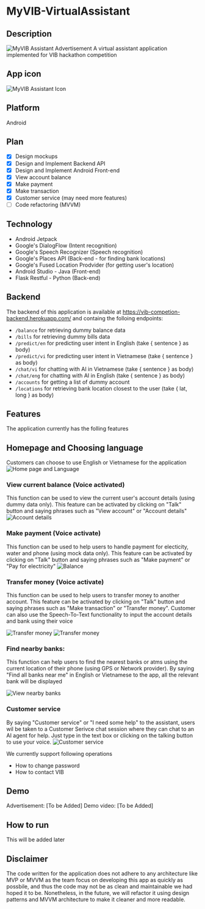 # MyVIB-VirtualAssistant

## Description
![MyVIB Assistant Advertisement](https://vib-competition-bucket-resource.s3-ap-southeast-2.amazonaws.com/ADVERT.png)
A virtual assistant application implemented for VIB hackathon competition

## App icon
![MyVIB Assistant Icon](https://vib-competition-bucket-resource.s3-ap-southeast-2.amazonaws.com/Icon.png)

## Platform
Android

## Plan
- [x] Design mockups
- [x] Design and Implement Backend API
- [x] Design and Implement Android Front-end
- [x] View account balance
- [x] Make payment
- [x] Make transaction
- [x] Customer service (may need more features)
- [ ] Code refactoring (MVVM)

## Technology
- Android Jetpack
- Google's DialogFlow (Intent recognition)
- Google's Speech Recognizer (Speech recognition)
- Google's Places API (Back-end - for finding bank locations)
- Google's Fused Location Prodvider (for getting user's location)
- Android Studio - Java (Front-end)
- Flask Restful - Python (Back-end)

## Backend
The backend of this application is available at https://vib-competion-backend.herokuapp.com/ and containg the folloing endpoints: 
- ```/balance``` for retrieving dummy balance data
- ```/bills``` for retrieving dummy bills data
- ```/predict/en``` for predicting user intent in English (take { sentence } as body)
- ```/predict/vi``` for predicting user intent in Vietnamese (take { sentence } as body)
- ```/chat/vi``` for chatting with AI in Vietnamese (take { sentence } as body)
- ```/chat/eng``` for chatting with AI in English (take { sentence } as body)
- ```/accounts``` for getting a list of dummy account
- ```/locations``` for retrieving bank location closest to the user (take { lat, long } as body)

## Features
The application currently has the folling features

## Homepage and Choosing language
Customers can choose to use English or Vietnamese for the application
![Home page and Language](https://vib-competition-bucket-resource.s3-ap-southeast-2.amazonaws.com/Language.png)

### View current balance (Voice activated)
This function can be used to view the current user's account details (using dummy data only). This feature can be activated by clicking on "Talk" button and saying 
phrases such as "View account" or "Account details"
![Account details](https://vib-competition-bucket-resource.s3-ap-southeast-2.amazonaws.com/Account.png)
  
### Make payment (Voice activate)
This function can be used to help users to handle payment for electicity, water and phone (using mock data only). This feature can be activated by clicking on "Talk" button and saying phrases such as "Make payment" or "Pay for electricity"
![Balance](https://vib-competition-bucket-resource.s3-ap-southeast-2.amazonaws.com/Payment.png)

### Transfer money (Voice activate)
This function can be used to help users to transfer money to another account. This feature can be activated by clicking on "Talk" button and saying phrases such as "Make transaction" or "Transfer money". Customer can also use the Speech-To-Text functionality to input the account details and bank using their voice

![Transfer money](https://vib-competition-bucket-resource.s3-ap-southeast-2.amazonaws.com/Transfer1.png)
![Transfer money](https://vib-competition-bucket-resource.s3-ap-southeast-2.amazonaws.com/Transfer2.png)

### Find nearby banks:
This function can help users to find the nearest banks or atms using the current location of their phone (using GPS or Network provider). By saying "Find all banks near me" in English or Vietnamese to the app, all the relevant bank will be displayed

![View nearby banks](https://vib-competition-bucket-resource.s3-ap-southeast-2.amazonaws.com/FindLocation.png)

### Customer service
By saying "Customer service" or "I need some help" to the assistant, users wil be taken to a Customer Serivce chat session where they can chat to an AI agent for help. Just type in the text box or clicking on the talking button to use your voice.
![Customer service](https://vib-competition-bucket-resource.s3-ap-southeast-2.amazonaws.com/CustomerService.png)

We currently support following operations 
 - How to change password
 - How to contact VIB

## Demo
Advertisement: [To be Added]
Demo video: [To be Added]

## How to run
This will be added later

## Disclaimer
The code written for the application does not adhere to any architecture like MVP or MVVM as the team focus on developing this app as quickly as possbile, and thus the code may not be as clean and maintainable we had hoped it to be. Nonetheless, in the future, we will refactor it using design patterns and MVVM architecture to make it cleaner and more readable.
